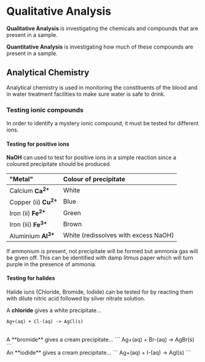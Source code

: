 Qualitative Analysis
====================

**Qualitative Analysis** is investigating the chemicals and compounds that are present in a sample.

**Quantitative Analysis** is investigating how much of these compounds are present in a sample.

## Analytical Chemistry
Analytical chemistry is used in monitoring the constituents of the blood and in water treatment facilities to make sure water is safe to drink.

### Testing ionic compounds
In order to identify a mystery ionic compound, it must be tested for different ions.

#### Testing for positive ions
**NaOH** can used to test for positive ions in a simple reaction since a coloured precipitate should be produced.

| "Metal"                         | Colour of precipitate                |
|:--------------------------------|:-------------------------------------|
| Calcium **Ca<sup>2+</sup>**     | White                                |
| Copper (ii) **Cu<sup>2+</sup>** | Blue                                 |
| Iron (ii) **Fe<sup>2+</sup>**   | Green                                |
| Iron (iii) **Fe<sup>3+</sup>**  | Brown                                |
| Aluminium **Al<sup>3+</sup>**   | White (redissolves with excess NaOH) |

If ammonium is present, not precipitate will be formed but ammonia gas will be given off. This can be identified with damp litmus paper which will turn purple in the presence of ammonia.

#### Testing for halides
Halide ions (Chloride, Bromide, Iodide) can be tested for by reacting them with dilute nitric acid followed by silver nitrate solution.

A **chloride** gives a white precipitate...
```
Ag+(aq) + Cl-(aq) -> AgCl(s)
```
<br>
A **bromide** gives a cream precipitate...
```
Ag+(aq) + Br-(aq) -> AgBr(s)
```
<br>
An **iodide** gives a cream precipitate...
```
Ag+(aq) + I-(aq) -> AgI(s)
```
